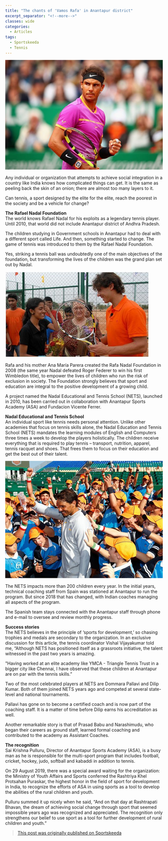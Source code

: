 ```yaml
---
title: "The chants of 'Vamos Rafa' in Anantapur district"
excerpt_separator: "<!--more-->"
classes: wide
categories:
  - Articles
tags:
  - Sportskeeda
  - Tennis
---
```


![Rafael Nadal](/assets/images/skvamos.jpg)

Any individual or organization that attempts to achieve social integration in a country like India knows how complicated things can get. It is the same as peeling back the skin of an onion; there are almost too many layers to it.
<!--more-->

Can tennis, a sport designed by the elite for the elite, reach the poorest in the society and be a vehicle for change?

**The Rafael Nadal Foundation**  
The world knows Rafael Nadal for his exploits as a legendary tennis player. Until 2010, that world did not include Anantapur district of Andhra Pradesh.

The children studying in Government schools in Anantapur had to deal with a different sport called Life. And then, something started to change. The game of tennis was introduced to them by the Rafael Nadal Foundation.

Yes, striking a tennis ball was undoubtedly one of the main objectives of the foundation, but transforming the lives of the children was the grand plan set out by Nadal.

![Rafael Nadal](/assets/images/skrafaanantpur.jpg)

Rafa and his mother Ana María Parera created the Rafa Nadal Foundation in 2008 (the same year Nadal defeated Roger Federer to win his first Wimbledon title), to empower the lives of children who run the risk of exclusion in society. The Foundation strongly believes that sport and education are integral to the positive development of a growing child.

A project named the Nadal Educational and Tennis School (NETS), launched in 2010, has been carried out in collaboration with Anantapur Sports Academy (ASA) and Fundacion Vicente Ferrer. 

**Nadal Educational and Tennis School**  
An individual sport like tennis needs personal attention. Unlike other academies that focus on tennis skills alone, the Nadal Education and Tennis School (NETS) mandates the learning modules of English and Computers three times a week to develop the players holistically. The children receive everything that is required to play tennis – transport, nutrition, apparel, tennis racquet and shoes. That frees them to focus on their education and get the best out of their talent.

![Rafael Nadal](/assets/images/skraf.jpg)

The NETS impacts more than 200 children every year. In the initial years, technical coaching staff from Spain was stationed at Anantapur to run the program. But since 2018 that has changed, with Indian coaches managing all aspects of the program.

The Spanish team stays connected with the Anantapur staff through phone and e-mail to oversee and review monthly progress. 

**Success stories**  
The NETS believes in the principle of ‘sports for development,’ so chasing trophies and medals are secondary to the organization. In an exclusive discussion for this article, the tennis coordinator Vishal Vijayakumar told me, “Although NETS has positioned itself as a grassroots initiative, the talent witnessed in the past two years is amazing.

"Having worked at an elite academy like YMCA - Triangle Tennis Trust in a bigger city like Chennai, I have observed that these children at Anantapur are on par with the tennis skills.” 

Two of the most celebrated players at NETS are Dommara Pallavi and Dilip Kumar. Both of them joined NETS years ago and competed at several state-level and national tournaments.

Pallavi has gone on to become a certified coach and is now part of the coaching staff. It is a matter of time before Dilip earns his accreditation as well.

Another remarkable story is that of Prasad Babu and Narashimudu, who began their careers as ground staff, learned formal coaching and contributed to the academy as Assistant Coaches.

**The recognition**  
Sai Krishna Pulluru, Director of Anantapur Sports Academy (ASA), is a busy man as he is responsible for the multi-sport program that includes football, cricket, hockey, judo, softball and kabaddi in addition to tennis. 

On 29 August 2019, there was a special award waiting for the organization: the Ministry of Youth Affairs and Sports conferred the Rashtriya Khel Protsahan Puraskar, the highest honor in the field of sport for development in India, to recognize the efforts of ASA in using sports as a tool to develop the abilities of the rural children and youth.

Pulluru summed it up nicely when he said, “And on that day at Rashtrapati Bhavan, the dream of achieving social change through sport that seemed impossible years ago was recognized and appreciated. The recognition only strengthens our belief to use sport as a tool for further development of rural children and youth.”

> [This post was originally published on Sportskeeda](https://www.sportskeeda.com/tennis/the-chants-of-vamos-rafa-in-anantapur-district)